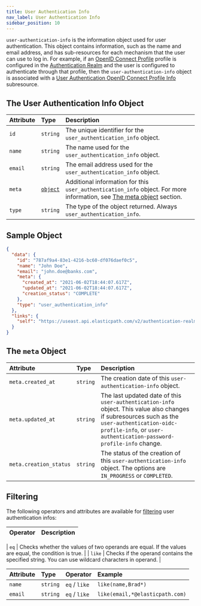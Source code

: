 ```yaml
---
title: User Authentication Info
nav_label: User Authentication Info
sidebar_position: 10
---
```


`user-authentication-info` is the information object used for user authentication. This object contains information, such as the name and email address, and has sub-resources for each mechanism that the user can use to log in.
For example, if an [OpenID Connect Profile](/guides/Getting-Started/authentication/single-sign-on/openid-connect-profiles-api/openid-connect-profiles-api-overview) profile is configured in the [Authentication Realm](/guides/Getting-Started/authentication/single-sign-on/authentication-realm-api/authentication-realm-api-overview) and the user is configured to authenticate through that profile, then the `user-authentication-info` object is associated with a [User Authentication OpenID Connect Profile Info](/guides/Getting-Started/authentication/single-sign-on/user-authentication-openid-connect-profile-api/openid-connect-profile-overview) subresource.

## The User Authentication Info Object

| Attribute | Type | Description |
| :--- | :--- | :--- |
| `id` | `string` | The unique identifier for the `user_authentication_info` object. |
| `name` | `string` | The name used for the `user_authentication_info` object. |
| `email` | `string` | The email address used for the `user_authentication_info` object. |
| `meta` | [`object`](#the-meta-object) | Additional information for this `user_authentication_info` object. For more information, see [The meta object](#the-meta-object) section. |
| `type` | `string` | The type of the object returned. Always `user_authentication_info`. |

## Sample Object

```json
{
  "data": {
    "id": "787af9a4-83e1-4216-bc60-df076daef0c5",
    "name": "John Doe",
    "email": "john.doe@banks.com",
    "meta": {
      "created_at": "2021-06-02T18:44:07.617Z",
      "updated_at": "2021-06-02T18:44:07.617Z",
      "creation_status": "COMPLETE"
    },
    "type": "user_authentication_info"
  },
  "links": {
    "self": "https://useast.api.elasticpath.com/v2/authentication-realms/b6cf44b5-5d52-46b8-ae6f-7f28847fb269/user-authentication-info/787af9a4-83e1-4216-bc60-df076daef0c5"
  }
}
```

## The `meta` Object

| Attribute | Type | Description |
| :--- | :--- | :--- |
| `meta.created_at` | `string` | The creation date of this `user-authentication-info` object. |
| `meta.updated_at` | `string` | The last updated date of this `user-authentication-info` object. This value also changes if subresources such as the `user-authentication-oidc-profile-info`, or `user-authentication-password-profile-info` change. |
| `meta.creation_status` | `string` | The status of the creation of this `user-authentication-info` object. The options are `IN_PROGRESS` or `COMPLETED`. |

## Filtering

The following operators and attributes are available for [filtering](/guides/Getting-Started/api-overview/filtering) user authentication infos:

| Operator | Description |
| :--- | :--- |

| `eq`     | Checks whether the values of two operands are equal. If the values are equal, the condition is true.                                                   |
| `like`   | Checks if the operand contains the specified string. You can use wildcard characters in operand.                                                       |

| Attribute | Type | Operator | Example |
| :--- | :--- | :--- | :--- |
| `name`    | `string` | `eq` / `like` | `like(name,Brad*)` |
| `email`   | `string` | `eq` / `like` | `like(email,*@elasticpath.com)` |
